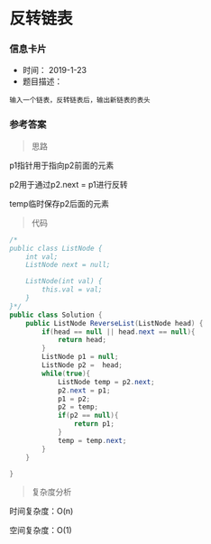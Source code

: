 # 反转链表 

### 信息卡片 

- 时间： 2019-1-23
- 题目描述：

```
输入一个链表，反转链表后，输出新链表的表头
```



### 参考答案

> 思路

p1指针用于指向p2前面的元素

p2用于通过p2.next = p1进行反转

temp临时保存p2后面的元素




> 代码

```java
/*
public class ListNode {
    int val;
    ListNode next = null;

    ListNode(int val) {
        this.val = val;
    }
}*/
public class Solution {
    public ListNode ReverseList(ListNode head) {
        if(head == null || head.next == null){
            return head;
        }
        ListNode p1 = null;
        ListNode p2 =  head;
        while(true){
            ListNode temp = p2.next;
            p2.next = p1;
            p1 = p2;
            p2 = temp;
            if(p2 == null){
                return p1;
            }
            temp = temp.next;
        }
    }

}
```



> 复杂度分析

时间复杂度：O(n)

空间复杂度：O(1)





